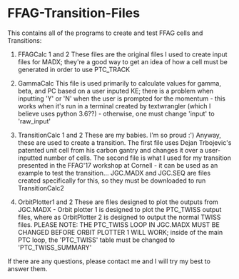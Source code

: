 # FFAG-Transition-Files
This contains all of the programs to create and test FFAG cells and Transitions:

1) FFAGCalc 1 and 2
These files are the original files I used to create input files for MADX; they're a good way to get an idea of how a cell must 
be generated in order to use PTC_TRACK

2) GammaCalc 
This file is used primarily to calculate values for gamma, beta, and PC based on a user inputed KE; there is a problem when 
inputting 'Y' or 'N' when the user is prompted for the momentum - this works when it's run in a terminal created by 
textwrangler (which I believe uses python 3.6??) - otherwise, one must change 'input' to 'raw_input' 

3) TransitionCalc 1 and 2
These are my babies.  I'm so proud :') Anyway, these are used to create a transition. The first file uses Dejan Trbojevic's   
patented unit cell from his carbon gantry and changes it over a user-inputted number of cells. The second file is what I used 
for my transition presented in the FFAG'17 workshop at Cornell - it can be used as an example to test the transition... 
JGC.MADX and JGC.SEQ are files created specifically for this, so they must be downloaded to run TransitionCalc2

4) OrbitPlotter1 and 2
These are files designed to plot the outputs from JGC.MADX - Orbit plotter 1 is designed to plot the PTC_TWISS output files, 
where as OrbitPlotter 2 is designed to output the normal TWISS files.  PLEASE NOTE: THE PTC_TWISS LOOP IN JGC.MADX MUST BE 
CHANGED BEFORE ORBIT PLOTTER 1 WILL WORK; inside of the main PTC loop, the 'PTC_TWISS' table must be changed to 
'PTC_TWISS_SUMMARY'

If there are any questions, please contact me and I will try my best to answer them.  
